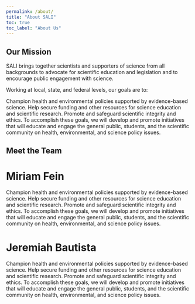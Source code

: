 ```yaml
---
permalink: /about/
title: "About SALI"
toc: true
toc_label: "About Us"
---
```

## Our Mission
SALI brings together scientists and supporters of science from all backgrounds to advocate for scientific education and legislation and to encourage public engagement with science.

Working at local, state, and federal levels, our goals are to:

Champion health and environmental policies supported by evidence-based science.
Help secure funding and other resources for science education and scientific research.
Promote and safeguard scientific integrity and ethics.
To accomplish these goals, we will develop and promote initiatives that will educate and engage the general public, students, and the scientific community on health, environmental, and science policy issues.

## Meet the Team
# Miriam Fein
Champion health and environmental policies supported by evidence-based science.
Help secure funding and other resources for science education and scientific research.
Promote and safeguard scientific integrity and ethics.
To accomplish these goals, we will develop and promote initiatives that will educate and engage the general public, students, and the scientific community on health, environmental, and science policy issues.

# Jeremiah Bautista
Champion health and environmental policies supported by evidence-based science.
Help secure funding and other resources for science education and scientific research.
Promote and safeguard scientific integrity and ethics.
To accomplish these goals, we will develop and promote initiatives that will educate and engage the general public, students, and the scientific community on health, environmental, and science policy issues.


